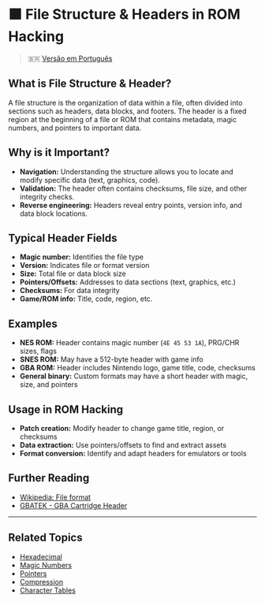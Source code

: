 # 🟫 File Structure & Headers in ROM Hacking

> :brazil: [Versão em Português](file_structure_headers_PT.md)

## What is File Structure & Header?
A file structure is the organization of data within a file, often divided into sections such as headers, data blocks, and footers. The header is a fixed region at the beginning of a file or ROM that contains metadata, magic numbers, and pointers to important data.

## Why is it Important?
- **Navigation:** Understanding the structure allows you to locate and modify specific data (text, graphics, code).
- **Validation:** The header often contains checksums, file size, and other integrity checks.
- **Reverse engineering:** Headers reveal entry points, version info, and data block locations.

## Typical Header Fields
- **Magic number:** Identifies the file type
- **Version:** Indicates file or format version
- **Size:** Total file or data block size
- **Pointers/Offsets:** Addresses to data sections (text, graphics, etc.)
- **Checksums:** For data integrity
- **Game/ROM info:** Title, code, region, etc.

## Examples
- **NES ROM:** Header contains magic number (`4E 45 53 1A`), PRG/CHR sizes, flags
- **SNES ROM:** May have a 512-byte header with game info
- **GBA ROM:** Header includes Nintendo logo, game title, code, checksums
- **General binary:** Custom formats may have a short header with magic, size, and pointers

## Usage in ROM Hacking
- **Patch creation:** Modify header to change game title, region, or checksums
- **Data extraction:** Use pointers/offsets to find and extract assets
- **Format conversion:** Identify and adapt headers for emulators or tools

## Further Reading
- [Wikipedia: File format](https://en.wikipedia.org/wiki/File_format)
- [GBATEK - GBA Cartridge Header](https://problemkaputt.de/gbatek.htm#gbacartridgeheader)

---

## Related Topics
- [Hexadecimal](hexadecimal.md)
- [Magic Numbers](magic_numbers.md)
- [Pointers](pointers.md)
- [Compression](compression.md)
- [Character Tables](character_tables.md)
